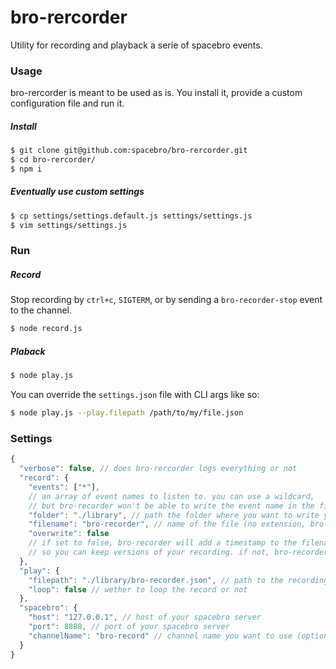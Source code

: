 # bro-rercorder

Utility for recording and playback a serie of spacebro events.

### Usage

bro-rercorder is meant to be used as is. You install it, provide a custom configuration file and run it.

##### Install
```sh
$ git clone git@github.com:spacebro/bro-rercorder.git
$ cd bro-rercorder/
$ npm i
```

##### Eventually use custom settings
```sh
$ cp settings/settings.default.js settings/settings.js
$ vim settings/settings.js
```

### Run

##### Record

Stop recording by `ctrl+c`, `SIGTERM`, or by sending a `bro-recorder-stop` event to the channel.

```sh
$ node record.js
```

##### Plaback

```sh
$ node play.js
```

You can override the `settings.json` file with CLI args like so:

```sh
$ node play.js --play.filepath /path/to/my/file.json
```

### Settings

```js
{
  "verbose": false, // does bro-rercorder logs everything or not
  "record": {
    "events": ["*"],
    // an array of event names to listen to. you can use a wildcard,
    // but bro-recorder won't be able to write the event name in the file
    "folder": "./library", // path the folder where you want to write your files
    "filename": "bro-recorder", // name of the file (no extension, bro-record will append '.json')
    "overwrite": false
    // if set to false, bro-recorder will add a timestamp to the filename
    // so you can keep versions of your recording. if not, bro-recorder will simply overwrite the file.
  },
  "play": {
    "filepath": "./library/bro-recorder.json", // path to the recording file
    "loop": false // wether to loop the record or not
  },
  "spacebro": {
    "host": "127.0.0.1", // host of your spacebro server
    "port": 8888, // port of your spacebro server
    "channelName": "bro-record" // channel name you want to use (optionnal)
  }
}
```
